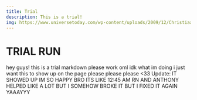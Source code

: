 ```yaml
---
title: Trial
description: This is a trial!
img: https://www.universetoday.com/wp-content/uploads/2009/12/Christiaan_Huygens-e1446500625769.jpg
---
```


# TRIAL RUN

hey guys! this is a trial markdown please work oml idk what im doing i just want this to show up on the page please please please <33 Update: IT SHOWED UP IM SO HAPPY BRO ITS LIKE 12:45 AM RN AND ANTHONY HELPED LIKE A LOT BUT I SOMEHOW BROKE IT BUT I FIXED IT AGAIN YAAAYYY
